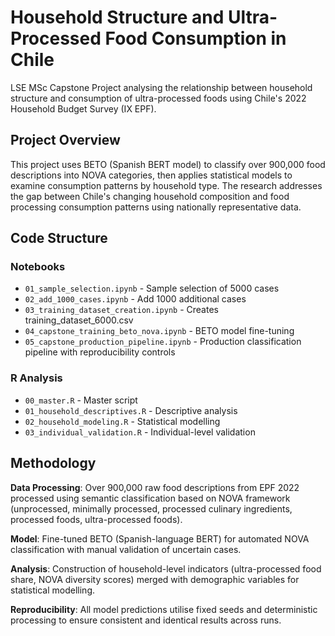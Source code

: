 # Household Structure and Ultra-Processed Food Consumption in Chile

LSE MSc Capstone Project analysing the relationship between household structure and consumption of ultra-processed foods using Chile's 2022 Household Budget Survey (IX EPF).

## Project Overview

This project uses BETO (Spanish BERT model) to classify over 900,000 food descriptions into NOVA categories, then applies statistical models to examine consumption patterns by household type. The research addresses the gap between Chile's changing household composition and food processing consumption patterns using nationally representative data.

## Code Structure

### Notebooks
- `01_sample_selection.ipynb` - Sample selection of 5000 cases
- `02_add_1000_cases.ipynb` - Add 1000 additional cases  
- `03_training_dataset_creation.ipynb` - Creates training_dataset_6000.csv
- `04_capstone_training_beto_nova.ipynb` - BETO model fine-tuning
- `05_capstone_production_pipeline.ipynb` - Production classification pipeline with reproducibility controls

### R Analysis
- `00_master.R` - Master script
- `01_household_descriptives.R` - Descriptive analysis
- `02_household_modeling.R` - Statistical modelling 
- `03_individual_validation.R` - Individual-level validation

## Methodology

**Data Processing**: Over 900,000 raw food descriptions from EPF 2022 processed using semantic classification based on NOVA framework (unprocessed, minimally processed, processed culinary ingredients, processed foods, ultra-processed foods).

**Model**: Fine-tuned BETO (Spanish-language BERT) for automated NOVA classification with manual validation of uncertain cases.

**Analysis**: Construction of household-level indicators (ultra-processed food share, NOVA diversity scores) merged with demographic variables for statistical modelling.

**Reproducibility**: All model predictions utilise fixed seeds and deterministic processing to ensure consistent and identical results across runs.
